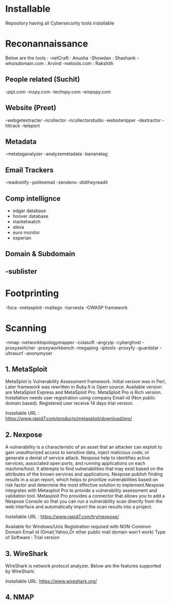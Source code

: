 # Installable
Repository having all Cybersecurity tools installable

# Reconannaissance
Below are the tools :
  -netCraft : Anusha
  -Showdan  : Shashank
  -whoisdomain.com  : Arvind
  -nwtools.com   : Rakshith
  
  
## People related (Suchit)
  -pipl.com
  -inspy.com
  -techspy.com
  -empspy.com
  
## Website (Preet)
   -webgetextracter
   -ncollector
   -ncollectorstudio
   -websiteripper
   -dextractor
   -httrack
   -teleport
   
 ## Metadata 
   -metataganalyzer
   -analyzemetadata
   -bananatag
   
 ## Email Trackers
   -readnotify
   -politeemail
   -zendeno
   -didtheyreadit
   
 ## Comp intellignce 
  - edgar database
  - hoover database
  - marketwatch
  - alexa
  - euro monitor
  - experian
 
 ## Domain & Subdomain
  -sublister
  -
  

# Footprinting
   -foca
   -metasploit
   -maltego
   -harvesta
   -OWASP framework
   

# Scanning
  -nmap
  -networktopologymapper
  -colasoft
  -angryip
  -cyberghost
  -proxyswitcher
  -proxyworkbench
  -megaping
  -iptools
  -proxyfy
  -guardstar
  -ultrasurf
  -anonymyser

 
  


## 1. MetaSploit
MetaSplot is Vulnerability Assessment framework. Initial version was in Perl, Later framework was rewritten in Ruby.It is Open source. Available version are MetaSploit Express and MetaSploit Pro. MetaSploit Pro is Rich version. Installation needs user registration using company Email-id (Non public domain based). Registered user receive 14 days trial version.

Installable URL : https://www.rapid7.com/products/metasploit/download/pro/


## 2. Nexpose
A vulnerability is a characteristic of an asset that an attacker can exploit to gain unauthorized access to sensitive data, inject malicious code, or generate a denial of service attack. Nexpose help to identifies active services, associated open ports, and running applications on each machine/host. It attempts to find vulnerabilities that may exist based on the attributes of the known services and applications. 
Nexpose publish finding results in a scan report, which helps to prioritize vulnerabilities based on risk factor and determine the most effective solution to implement.Nexpose integrates with Metasploit Pro to provide a vulnerability assessment and validation tool. Metasploit Pro provides a connector that allows you to add a Nexpose Console so that you can run a vulnerability scan directly from the web interface and automatically import the scan results into a project.

Installable URL : https://www.rapid7.com/try/nexpose/ 

Available for Windows/Unix
Registration required with NON-Common Domain Email id (Gmail,Yahoo,Or other public mail domain won't work)
Type of Software : Trial version 


## 3. WireShark
WireShark is network protocol analyzer. Below are the features supported by WireShark:


Installable URL: https://www.wireshark.org/


## 4. NMAP


